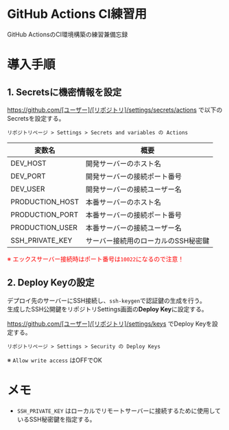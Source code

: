 # GitHub Actions CI練習用
GitHub ActionsのCI環境構築の練習兼備忘録

# 導入手順

## 1. Secretsに機密情報を設定
https://github.com/[ユーザー]/[リポジトリ]/settings/secrets/actions で以下のSecretsを設定する。
```
リポジトリページ > Settings > Secrets and variables の Actions 
```

| 変数名          | 概要                                |
| --------------- | ----------------------------------- |
| DEV_HOST        | 開発サーバーのホスト名              |
| DEV_PORT        | 開発サーバーの接続ポート番号        |
| DEV_USER        | 開発サーバーの接続ユーザー名        |
| PRODUCTION_HOST | 本番サーバーのホスト名              |
| PRODUCTION_PORT | 本番サーバーの接続ポート番号        |
| PRODUCTION_USER | 本番サーバーの接続ユーザー名        |
| SSH_PRIVATE_KEY | サーバー接続用のローカルのSSH秘密鍵 |

<span style="color: red">※ エックスサーバー接続時はポート番号は`10022`になるので注意！</span>

## 2. Deploy Keyの設定
デプロイ先のサーバーにSSH接続し、`ssh-keygen`で認証鍵の生成を行う。  
生成したSSH公開鍵をリポジトリSettings画面の**Deploy Key**に設定する。  

https://github.com/[ユーザー]/[リポジトリ]/settings/keys でDeploy Keyを設定する。  
```
リポジトリページ > Settings > Security の Deploy Keys  
```

※ `Allow write access` はOFFでOK

# メモ
- `SSH_PRIVATE_KEY` はローカルでリモートサーバーに接続するために使用しているSSH秘密鍵を指定する。
